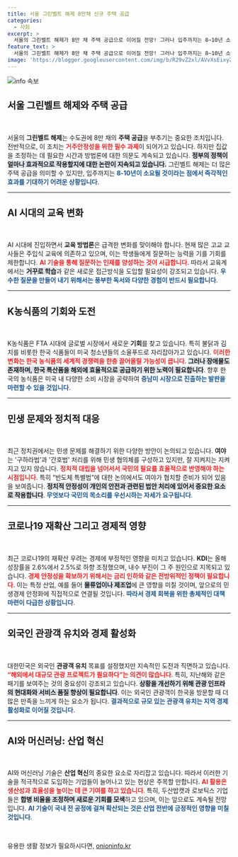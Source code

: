 ```yaml
---
title: 서울 그린벨트 해제 8만채 신규 주택 공급
categories:
  - 사회
excerpt: >
  서울의 그린벨트 해제가 8만 채 주택 공급으로 이어질 전망! 그러나 입주까지는 8~10년 소요, 집값 안정화는 여전히 미지수. AI 교육 변화와 코로나 재발에 대한 우려도 주목받고 있다. 클릭하고 최신 뉴스를 확인하세요!
feature_text: >
  서울의 그린벨트 해제가 8만 채 주택 공급으로 이어질 전망! 그러나 입주까지는 8~10년 소요, 집값 안정화는 여전히 미지수. AI 교육 변화와 코로나 재발에 대한 우려도 주목받고 있다. 클릭하고 최신 뉴스를 확인하세요!
image: 'https://blogger.googleusercontent.com/img/b/R29vZ2xl/AVvXsEixyZcFfHzMRdzZMjFBmAUKJYCLCGyLL1o632UiGVXcaFdKo_bkvkuCioo0uUKlGfBVcT3P84aROyZIXSBEx3Aw5nCQ3pTgDom1WDC4m8eifvWiAmWEEVb4x6G_l8C0QH225ldMjyaFvpxGEBGNO37VmDTDMHGhJPq73UglMfDca1-0aw/s1600/blogspot.png'
---
```


<p><img src="https://blogger.googleusercontent.com/img/b/R29vZ2xl/AVvXsEixyZcFfHzMRdzZMjFBmAUKJYCLCGyLL1o632UiGVXcaFdKo_bkvkuCioo0uUKlGfBVcT3P84aROyZIXSBEx3Aw5nCQ3pTgDom1WDC4m8eifvWiAmWEEVb4x6G_l8C0QH225ldMjyaFvpxGEBGNO37VmDTDMHGhJPq73UglMfDca1-0aw/s1600/blogspot.png" alt="info 속보" /></p>

<h2 data-ke-size="size26">서울 그린벨트 해제와 주택 공급</h2>

<p data-ke-size="size16">&nbsp;</p>

<p>서울의 <b>그린벨트 해제</b>는 수도권에 8만 채의 <b>주택 공급</b>을 부추기는 중요한 조치입니다. 전반적으로, 이 조치는 <b><span style="color: #ee2323;">거주안정성을 위한 필수 과제</span></b>이 되어가고 있습니다. 하지만 집값을 조정하는 데 필요한 시간과 방법론에 대한 의문도 계속되고 있습니다. <b><span style="background-color: #21538527;">정부의 정책이 얼마나 효과적으로 작용할지에 대한 논란이 지속되고 있습니다.</span></b> 그린벨트 해제는 더 많은 주택 공급을 의미할 수 있지만, 입주까지는 <b><span style="color: #1a5490;">8-10년이 소요될 것이라는 점에서 즉각적인 효과를 기대하기 어려운 상황입니다</span></b>.</p>

<hr>

<h2 data-ke-size="size26">AI 시대의 교육 변화</h2>

<p data-ke-size="size16">&nbsp;</p>

<p>AI 시대에 진입하면서 <b>교육 방법론</b>은 급격한 변화를 맞이해야 합니다. 현재 많은 고교 교사들은 주입식 교육에 의존하고 있으며, 이는 학생들에게 질문하는 능력을 기를 기회를 제한합니다. <b><span style="color: #ee2323;">AI 기술을 통해 질문하는 인재를 양성하는 것이 시급합니다</span></b>. 따라서 교육계에서는 <b><span style="background-color: #21538527;">거꾸로 학습</span></b>과 같은 새로운 접근방식을 도입할 필요성이 강조되고 있습니다. <b><span style="color: #1a5490;">우수한 질문을 만들어 내기 위해서는 풍부한 독서와 다양한 경험이 반드시 필요합니다</span></b>.</p>

<hr>

<h2 data-ke-size="size26">K농식품의 기회와 도전</h2>

<p data-ke-size="size16">&nbsp;</p>

<p>K농식품은 FTA 시대에 글로벌 시장에서 새로운 <b>기회</b>를 찾고 있습니다. 특히 불닭과 김치를 비롯한 한국 식품들이 미국 청소년들의 소울푸드로 자리잡아가고 있습니다. <b><span style="color: #ee2323;">이러한 변화는 한국 농식품의 세계적 경쟁력을 한층 끌어올릴 가능성이 큽니다</span></b>. <b><span style="background-color: #21538527;">그러나 장애물도 존재하며, 한국 특산품을 해외에 효율적으로 공급하기 위한 노력이 필요합니다</span></b>. 향후 한국의 농식품은 미국 내 다양한 소비 시장을 공략하여 <b><span style="color: #1a5490;"> 중남미 시장으로 진출하는 발판을 마련할 수 있을 것입니다</span></b>.</p>

<hr>

<h2 data-ke-size="size26">민생 문제와 정치적 대응</h2>

<p data-ke-size="size16">&nbsp;</p>

<p>최근 정치권에서는 민생 문제를 해결하기 위한 다양한 방안이 논의되고 있습니다. <b>여야</b>는 '구하라법'과 '간호법' 처리를 위해 민생 협의체를 구성하고 있지만, 잘 지켜지는 지켜지고 있지 않습니다. <b><span style="color: #ee2323;">정치적 대립을 넘어서서 국민의 필요를 효율적으로 반영해야 하는 시점입니다</span></b>. 특히 “반도체 특별법”에 대한 논의에서도 여야가 협치할 준비가 되어 있음을 보여줍니다. <b><span style="background-color: #21538527;">정치적 안정성이 개인의 안전과 관련된 법안 처리에 있어서 중요한 요소로 작용합니다</span></b>. <b><span style="color: #1a5490;">무엇보다 국민의 목소리를 우선시하는 자세가 요구됩니다</span></b>.</p>

<hr>

<h2 data-ke-size="size26">코로나19 재확산 그리고 경제적 영향</h2>

<p data-ke-size="size16">&nbsp;</p>

<p>최근 코로나19의 재확산 우려는 경제에 부정적인 영향을 미치고 있습니다. <b>KDI</b>는 올해 성장률을 2.6%에서 2.5%로 하향 조정했으며, 내수 부진이 그 주 원인으로 지목되고 있습니다. <b><span style="color: #ee2323;">경제 안정성을 확보하기 위해서는 금리 인하와 같은 전방위적인 정책이 필요합니다</span></b>. 이는 특정 산업, 예를 들어 <b><span style="background-color: #21538527;">물류업이나 제조업</span></b>에 큰 영향을 미칠 것이며, 앞으로의 민생경제 안정화에 직접적으로 연결될 것입니다. <b><span style="color: #1a5490;">따라서 경제 회복을 위한 총체적인 대책 마련이 다급한 상황입니다</span></b>.</p>

<hr>

<h2 data-ke-size="size26">외국인 관광객 유치와 경제 활성화</h2>

<p data-ke-size="size16">&nbsp;</p>

<p>대한민국은 외국인 <b>관광객 유치</b> 목표를 설정했지만 지속적인 도전과 직면하고 있습니다. <b><span style="color: #ee2323;">“해외에서 대규모 관광 프로젝트가 필요하다”는 의견이 많습니다</span></b>. 특히, 지난해와 같은 패기를 보여주는 것의 중요성이 강조되고 있습니다. <b><span style="background-color: #21538527;">상황을 개선하기 위해 관광 인프라의 현대화와 서비스 품질 향상이 필요합니다</span></b>. 이는 외국인 관광객이 한국을 방문할 때 더 많은 만족을 느끼게 하는 요소가 됩니다. <b><span style="color: #1a5490;">결과적으로 규모 있는 관광객 유치는 지역 경제 활성화로 이어질 것입니다</span></b>.</p>

<hr>

<h2 data-ke-size="size26">AI와 머신러닝: 산업 혁신</h2>

<p data-ke-size="size16">&nbsp;</p>

<p>AI와 머신러닝 기술은 <b>산업 혁신</b>의 중요한 요소로 자리잡고 있습니다. 따라서 이러한 기술을 적극적으로 도입하는 기업들이 늘어나고 있는 현상은 주목할 만합니다. <b><span style="color: #ee2323;">AI 활용은 생산성과 효율성을 높이는 데 큰 기여를 하고 있습니다</span></b>. 특히, 두산밥캣과 로보틱스 기업들은 <b><span style="background-color: #21538527;">합병 비율을 조정하며 새로운 기회를 모색</span></b>하고 있으며, 이는 앞으로도 계속될 전망입니다. <b><span style="color: #1a5490;">AI 기술이 국내 전 공정에 걸쳐 확산되는 것은 산업 전반에 긍정적인 영향을 미칠 것입니다</span></b>.</p>

<p data-ke-size="size16">&nbsp;</p>
유용한 생활 정보가 필요하시다면, <a href="https://onioninfo.kr" rel="dofollow">onioninfo.kr</a>



